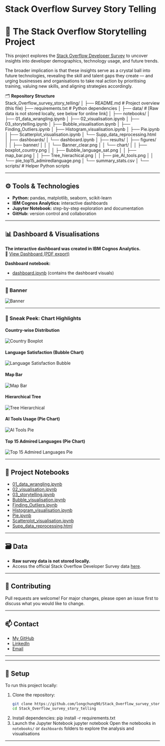# Stack Overflow Survey Story Telling

# 📖 The Stack Overflow Storytelling Project

This project explores the [Stack Overflow Developer Survey](https://insights.stackoverflow.com/survey) to uncover insights into developer demographics, technology usage, and future trends.  

The broader implication is that these insights serve as a crystal ball into future technologies, revealing the skill and talent gaps they create — and urging businesses and organisations to take real action by prioritising training, valuing new skills, and aligning strategies accordingly.


🗂️ **Repository Structure**  
Stack_Overflow_survey_story_telling/
│
├── README.md # Project overview (this file)
├── requirements.txt # Python dependencies
│
├── data/ # [Raw data is not stored locally, see below for online link]
│
├── notebooks/
│ ├── 01_data_wrangling.ipynb
│ ├── 02_visualisation.ipynb
│ ├── 03_storytelling.ipynb
│ ├── Bubble_visualisation.ipynb
│ ├── Finding_Outliers.ipynb
│ ├── Histogram_visualisation.ipynb
│ ├── Pie.ipynb
│ ├── Scatterplot_visualisation.ipynb
│ └── Supp_data_reprocessing.html
│
├── dashboards/
│ └── dashboard.ipynb
│
├── results/
│ ├── figures/
│ │ ├── banner/
│ │ │ └── Banner_clear.png
│ │ └── chart/
│ │ ├── boxplot_country.png
│ │ ├── Bubble_language_sat.png
│ │ ├── map_bar.png
│ │ ├── Tree_hierachical.png
│ │ ├── pie_AI_tools.png
│ │ └── pie_top15_admiredlanguage.png
│ └── summary_stats.csv
│
└── scripts/ # Helper Python scripts

---

## ⚙️ Tools & Technologies
- **Python:** pandas, matplotlib, seaborn, scikit-learn  
- **IBM Cognos Analytics:** interactive dashboards  
- **Jupyter Notebook:** step-by-step exploration and documentation  
- **GitHub:** version control and collaboration  

---

## 📊 Dashboard & Visualisations

**The interactive dashboard was created in IBM Cognos Analytics.**  
🔗 [View Dashboard (PDF export)](dashboards/Stack_overflow_survey.pdf)

**Dashboard notebook:**  
- [dashboard.ipynb](dashboards/dashboard.ipynb) (contains the dashboard visuals)

---

### 🚩 Banner

![Banner](results/figures/banner/Banner_clear.png)

---

### 👀 Sneak Peek: Chart Highlights

#### Country-wise Distribution
![Country Boxplot](results/figures/chart/boxplot_country.png)

#### Language Satisfaction (Bubble Chart)
![Language Satisfaction Bubble](results/figures/chart/Bubble_language_sat.png)

#### Map Bar
![Map Bar](results/figures/chart/map_bar.png)

#### Hierarchical Tree
![Tree Hierarchical](results/figures/chart/Tree_hierachical.png)

#### AI Tools Usage (Pie Chart)
![AI Tools Pie](results/figures/chart/pie_AI_tools.png)

#### Top 15 Admired Languages (Pie Chart)
![Top 15 Admired Languages Pie](results/figures/chart/pie_top15_admiredlanguage.png)

---

## 📁 Project Notebooks

- [01_data_wrangling.ipynb](notebooks/01_data_wrangling.ipynb)
- [02_visualisation.ipynb](notebooks/02_visualisation.ipynb)
- [03_storytelling.ipynb](notebooks/03_storytelling.ipynb)
- [Bubble_visualisation.ipynb](notebooks/Bubble_visualisation.ipynb)
- [Finding_Outliers.ipynb](notebooks/Finding_Outliers.ipynb)
- [Histogram_visualisation.ipynb](notebooks/Histogram_visualisation.ipynb)
- [Pie.ipynb](notebooks/Pie.ipynb)
- [Scatterplot_visualisation.ipynb](notebooks/Scatterplot_visualisation.ipynb)
- [Supp_data_reprocessing.html](notebooks/Supp_data_reprocessing.html)

---

## 🗃️ Data

- **Raw survey data is not stored locally.**  
- Access the official Stack Overflow Developer Survey data [here](https://insights.stackoverflow.com/survey).

---

## 🤝 Contributing

Pull requests are welcome! For major changes, please open an issue first to discuss what you would like to change.

---

## 📫 Contact

- [My GitHub](https://github.com/longchung90)  
- [LinkedIn](#) <!-- Add your LinkedIn URL here -->  
- [Email](mailto:your-email@example.com) <!-- Add your email here -->

---

---

## 🚀 Setup

To run this project locally:

1. Clone the repository:
   ```bash
   git clone https://github.com/longchung90/Stack_Overflow_survey_story_telling.git
   cd Stack_Overflow_survey_story_telling
2. Install dependencies:
pip install -r requirements.txt
3. Launch the Jupyter Notebook
jupyter notebook
Open the notebooks in `notebooks/` or `dashboards` folders to explore the analysis and visualisations

---



